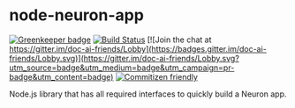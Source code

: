 # node-neuron-app

[![Greenkeeper badge](https://badges.greenkeeper.io/doc-ai/node-neuron-app.svg)](https://greenkeeper.io/)
[![Build Status](https://travis-ci.org/doc-ai/node-neuron-app.svg?branch=master)](https://travis-ci.org/doc-ai/node-neuron-app)
[![Join the chat at https://gitter.im/doc-ai-friends/Lobby](https://badges.gitter.im/doc-ai-friends/Lobby.svg)](https://gitter.im/doc-ai-friends/Lobby.svg?utm_source=badge&utm_medium=badge&utm_campaign=pr-badge&utm_content=badge)
[![Commitizen friendly](https://img.shields.io/badge/commitizen-friendly-brightgreen.svg)](http://commitizen.github.io/cz-cli/)

Node.js library that has all required interfaces to quickly build a Neuron app.
